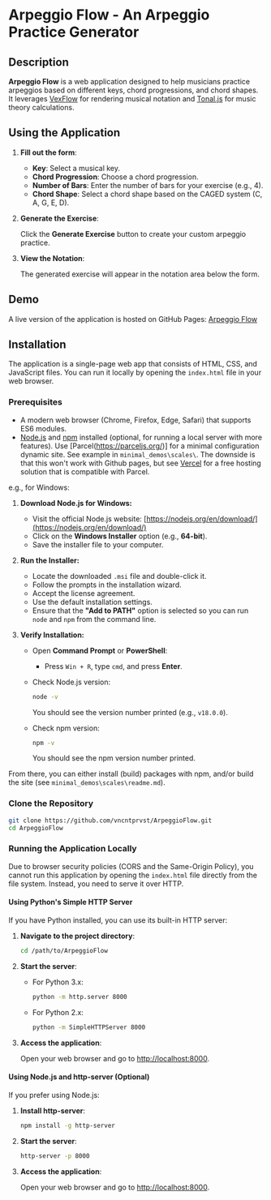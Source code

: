 # Arpeggio Flow - An Arpeggio Practice Generator

## Description

**Arpeggio Flow** is a web application designed to help musicians practice arpeggios based on different keys, chord progressions, and chord shapes. It leverages [VexFlow](https://www.vexflow.com/) for rendering musical notation and [Tonal.js](https://github.com/tonaljs/tonal) for music theory calculations.

## Using the Application

1. **Fill out the form**:

   - **Key**: Select a musical key.
   - **Chord Progression**: Choose a chord progression.
   - **Number of Bars**: Enter the number of bars for your exercise (e.g., 4).
   - **Chord Shape**: Select a chord shape based on the CAGED system (C, A, G, E, D).

2. **Generate the Exercise**:

   Click the **Generate Exercise** button to create your custom arpeggio practice.

3. **View the Notation**:

   The generated exercise will appear in the notation area below the form.

## Demo

A live version of the application is hosted on GitHub Pages: [Arpeggio Flow](https://vncntprvst.github.io/ArpeggioFlow/)  

## Installation
The application is a single-page web app that consists of HTML, CSS, and JavaScript files. You can run it locally by opening the `index.html` file in your web browser.  

### Prerequisites

- A modern web browser (Chrome, Firefox, Edge, Safari) that supports ES6 modules.
- [Node.js](https://nodejs.org/) and [npm](https://www.npmjs.com/) installed (optional, for running a local server with more features). Use [Parcel(https://parceljs.org/)] for a minimal configuration dynamic site. See example in `minimal_demos\scales\`. The downside is that this won't work with Github pages, but see [Vercel](https://vercel.com/) for a free hosting solution that is compatible with Parcel. 

e.g., for Windows:  
1. **Download Node.js for Windows:**

   - Visit the official Node.js website: [https://nodejs.org/en/download/](https://nodejs.org/en/download/)
   - Click on the **Windows Installer** option (e.g., **64-bit**).
   - Save the installer file to your computer.

2. **Run the Installer:**

   - Locate the downloaded `.msi` file and double-click it.
   - Follow the prompts in the installation wizard.
   - Accept the license agreement.
   - Use the default installation settings.
   - Ensure that the **"Add to PATH"** option is selected so you can run `node` and `npm` from the command line.

3. **Verify Installation:**

   - Open **Command Prompt** or **PowerShell**:
     - Press `Win + R`, type `cmd`, and press **Enter**.
   - Check Node.js version:

     ```cmd
     node -v
     ```

     You should see the version number printed (e.g., `v18.0.0`).

   - Check npm version:

     ```cmd
     npm -v
     ```

     You should see the npm version number printed.

From there, you can either install (build) packages with npm, and/or build the site (see `minimal_demos\scales\readme.md`).  

### Clone the Repository

```bash
git clone https://github.com/vncntprvst/ArpeggioFlow.git
cd ArpeggioFlow
```

### Running the Application Locally

Due to browser security policies (CORS and the Same-Origin Policy), you cannot run this application by opening the `index.html` file directly from the file system. Instead, you need to serve it over HTTP.

#### Using Python's Simple HTTP Server

If you have Python installed, you can use its built-in HTTP server:

1. **Navigate to the project directory**:

   ```bash
   cd /path/to/ArpeggioFlow
   ```

2. **Start the server**:

   - For Python 3.x:

     ```bash
     python -m http.server 8000
     ```

   - For Python 2.x:

     ```bash
     python -m SimpleHTTPServer 8000
     ```

3. **Access the application**:

   Open your web browser and go to [http://localhost:8000](http://localhost:8000).

#### Using Node.js and http-server (Optional)

If you prefer using Node.js:

1. **Install http-server**:

   ```bash
   npm install -g http-server
   ```

2. **Start the server**:

   ```bash
   http-server -p 8000
   ```

3. **Access the application**:

   Open your web browser and go to [http://localhost:8000](http://localhost:8000).
